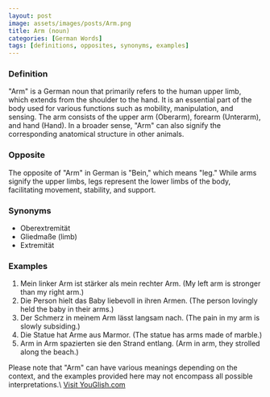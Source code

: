 ```yaml
---
layout: post
image: assets/images/posts/Arm.png
title: Arm (noun)
categories: [German Words]
tags: [definitions, opposites, synonyms, examples]
---
```


### Definition
"Arm" is a German noun that primarily refers to the human upper limb, which extends from the shoulder to the hand. It is an essential part of the body used for various functions such as mobility, manipulation, and sensing. The arm consists of the upper arm (Oberarm), forearm (Unterarm), and hand (Hand). In a broader sense, "Arm" can also signify the corresponding anatomical structure in other animals.

### Opposite
The opposite of "Arm" in German is "Bein," which means "leg." While arms signify the upper limbs, legs represent the lower limbs of the body, facilitating movement, stability, and support.

### Synonyms
- Oberextremität
- Gliedmaße (limb)
- Extremität

### Examples
1. Mein linker Arm ist stärker als mein rechter Arm. (My left arm is stronger than my right arm.)
2. Die Person hielt das Baby liebevoll in ihren Armen. (The person lovingly held the baby in their arms.)
3. Der Schmerz in meinem Arm lässt langsam nach. (The pain in my arm is slowly subsiding.)
4. Die Statue hat Arme aus Marmor. (The statue has arms made of marble.)
5. Arm in Arm spazierten sie den Strand entlang. (Arm in arm, they strolled along the beach.)

Please note that "Arm" can have various meanings depending on the context, and the examples provided here may not encompass all possible interpretations.\ <a id="yg-widget-0" class="youglish-widget" data-query="Arm" data-lang="german" data-components="8412" data-auto-start="0" data-bkg-color="theme_light" data-title="How%20to%20pronounce%20Arm%20in%20German"  rel="nofollow" href="https://youglish.com">Visit YouGlish.com</a><script async src="https://youglish.com/public/emb/widget.js" charset="utf-8"></script>